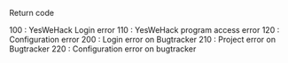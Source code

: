 Return code

100 : YesWeHack Login error
110 : YesWeHack program access error
120 : Configuration error
200 : Login error on Bugtracker
210 : Project error on Bugtracker
220 : Configuration error on bugtracker
